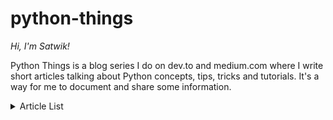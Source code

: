 # python-things

*Hi, I'm Satwik!*

Python Things is a blog series I do on dev.to and medium.com where I write short articles talking about Python concepts, tips, tricks and tutorials. It's a way for me to document and share some information.

<details>
  <summary>Article List</summary>
  1. Python File Headers [<a href="">article</a>][<a href="">file</a>]
</details>
